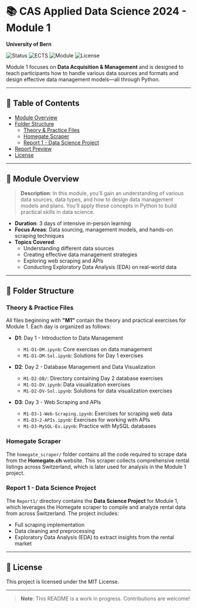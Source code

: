 # 📚 CAS Applied Data Science 2024 - Module 1
**University of Bern**

![Status](https://img.shields.io/badge/Status-Active-brightgreen)
![ECTS](https://img.shields.io/badge/ECTS-2-blue)
![Module](https://img.shields.io/badge/Module-1-lightgrey)
![License](https://img.shields.io/badge/License-MIT-blue.svg)

Module 1 focuses on **Data Acquisition & Management** and is designed to teach participants how to handle various data sources and formats and design effective data management models—all through Python.

---

## 📑 Table of Contents
- [Module Overview](#module-overview)
- [Folder Structure](#folder-structure)
  - [Theory & Practice Files](#theory--practice-files)
  - [Homegate Scraper](#homegate-scraper)
  - [Report 1 - Data Science Project](#report-1---data-science-project)
- [Report Preview](#report-preview)
- [License](#license)

---

## 📘 Module Overview
> **Description**: In this module, you'll gain an understanding of various data sources, data types, and how to design data management models and plans. You'll apply these concepts in Python to build practical skills in data science.

- **Duration**: 3 days of intensive in-person learning
- **Focus Areas**: Data sourcing, management models, and hands-on scraping techniques
- **Topics Covered**:
  - Understanding different data sources
  - Creating effective data management strategies
  - Exploring web scraping and APIs
  - Conducting Exploratory Data Analysis (EDA) on real-world data

---

## 📂 Folder Structure

### Theory & Practice Files
All files beginning with **"M1"** contain the theory and practical exercises for Module 1. Each day is organized as follows:

- **D1**: Day 1 - Introduction to Data Management
  - `M1-D1-DM.ipynb`: Core exercises on data management
  - `M1-D1-DM-Sol.ipynb`: Solutions for Day 1 exercises

- **D2**: Day 2 - Database Management and Data Visualization
  - `M1-D2-DB/`: Directory containing Day 2 database exercises
  - `M1-D2-DV.ipynb`: Data visualization exercises
  - `M1-D2-DV-Sol.ipynb`: Solutions for data visualization exercises

- **D3**: Day 3 - Web Scraping and APIs
  - `M1-D3-1-Web-Scraping.ipynb`: Exercises for scraping web data
  - `M1-D3-2-APIs.ipynb`: Exercises for working with APIs
  - `M1-D3-MySQL-Ex.ipynb`: Practice with MySQL databases

### Homegate Scraper
The `homegate_scraper/` folder contains all the code required to scrape data from the **Homegate.ch** website. This scraper collects comprehensive rental listings across Switzerland, which is later used for analysis in the Module 1 project.

### Report 1 - Data Science Project
The `Report1/` directory contains the **Data Science Project** for Module 1, which leverages the Homegate scraper to compile and analyze rental data from across Switzerland. The project includes:
- Full scraping implementation
- Data cleaning and preprocessing
- Exploratory Data Analysis (EDA) to extract insights from the rental market

---

## 📝 License
This project is licensed under the MIT License.

---

> **Note**: This README is a work in progress. Contributions are welcome!